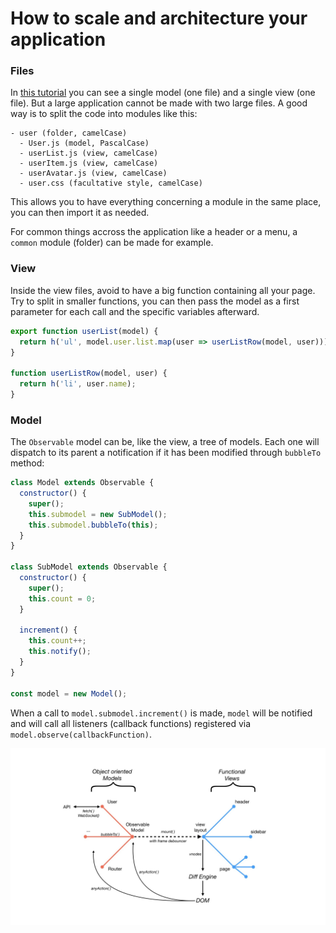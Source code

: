 # How to scale and architecture your application

### Files

In [this tutorial](../tutorial/time-server.md) you can see a single model (one file) and a single view (one file). But a large application cannot be made with two large files. A good way is to split the code into modules like this:

```
- user (folder, camelCase)
  - User.js (model, PascalCase)
  - userList.js (view, camelCase)
  - userItem.js (view, camelCase)
  - userAvatar.js (view, camelCase)
  - user.css (facultative style, camelCase)
```

This allows you to have everything concerning a module in the same place, you can then import it as needed.

For common things accross the application like a header or a menu, a `common` module (folder) can be made for example.

### View

Inside the view files, avoid to have a big function containing all your page. Try to split in smaller functions, you can then pass the model as a first parameter for each call and the specific variables afterward.

```js
export function userList(model) {
  return h('ul', model.user.list.map(user => userListRow(model, user)));
}

function userListRow(model, user) {
  return h('li', user.name);
}
```

### Model

The `Observable` model can be, like the view, a tree of models. Each one will dispatch to its parent a notification if it has been modified through `bubbleTo` method:

```js
class Model extends Observable {
  constructor() {
    super();
    this.submodel = new SubModel();
    this.submodel.bubbleTo(this);
  }
}

class SubModel extends Observable {
  constructor() {
    super();
    this.count = 0;
  }

  increment() {
    this.count++;
    this.notify();
  }
}

const model = new Model();
```

When a call to `model.submodel.increment()` is made, `model` will be notified and will call all listeners (callback functions) registered via `model.observe(callbackFunction)`.

![Global view of the architecture](../images/architecture-front.jpeg)
